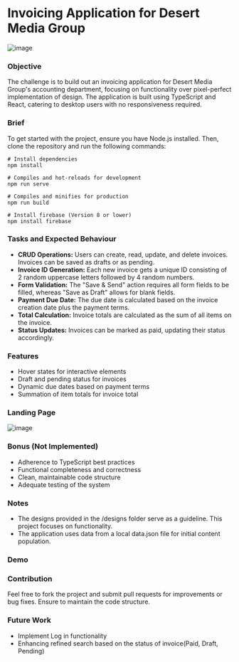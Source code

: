 # Invoicing Application for Desert Media Group
![image](https://github.com/utkarshsinh/InvoiceApp/assets/107430204/e7aca09c-8b82-463a-bd17-abead7b77d2e)

### Objective

The challenge is to build out an invoicing application for Desert Media Group's accounting department, focusing on functionality over pixel-perfect implementation of design. The application is built using TypeScript and React, catering to desktop users with no responsiveness required.

### Brief

To get started with the project, ensure you have Node.js installed. Then, clone the repository and run the following commands:

```
# Install dependencies
npm install

# Compiles and hot-reloads for development
npm run serve

# Compiles and minifies for production
npm run build

# Install firebase (Version 8 or lower)
npm install firebase

```

### Tasks and Expected Behaviour

- **CRUD Operations:** Users can create, read, update, and delete invoices. Invoices can be saved as drafts or as pending.
- **Invoice ID Generation:** Each new invoice gets a unique ID consisting of 2 random uppercase letters followed by 4 random numbers.
- **Form Validation:** The "Save & Send" action requires all form fields to be filled, whereas "Save as Draft" allows for blank fields.
- **Payment Due Date:** The due date is calculated based on the invoice creation date plus the payment terms.
- **Total Calculation:** Invoice totals are calculated as the sum of all items on the invoice.
- **Status Updates:** Invoices can be marked as paid, updating their status accordingly.

### Features

- Hover states for interactive elements
- Draft and pending status for invoices
- Dynamic due dates based on payment terms
- Summation of item totals for invoice total

### Landing Page
![image](https://github.com/utkarshsinh/InvoiceApp/assets/107430204/16638f6c-f41c-4dcb-aa5a-4f573824c747)



### Bonus (Not Implemented)

- Adherence to TypeScript best practices
- Functional completeness and correctness
- Clean, maintainable code structure
- Adequate testing of the system

### Notes

- The designs provided in the /designs folder serve as a guideline. This project focuses on functionality.
- The application uses data from a local data.json file for initial content population.

### Demo


### Contribution

Feel free to fork the project and submit pull requests for improvements or bug fixes. Ensure to maintain the code structure.

### Future Work

- Implement Log in functionality
- Enhancing refined search based on the status of invoice(Paid, Draft, Pending)
